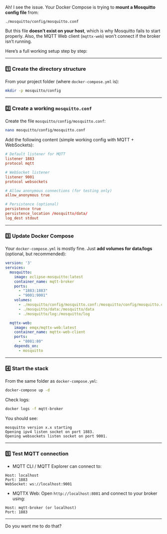 Ah! I see the issue. Your Docker Compose is trying to **mount a Mosquitto config file** from:

```
./mosquitto/config/mosquitto.conf
```

But this file **doesn’t exist on your host**, which is why Mosquitto fails to start properly. Also, the MQTT Web client (`mqttx-web`) won’t connect if the broker isn’t running.

Here’s a full working setup step by step:

---

### 1️⃣ Create the directory structure

From your project folder (where `docker-compose.yml` is):

```bash
mkdir -p mosquitto/config
```

---

### 2️⃣ Create a working `mosquitto.conf`

Create the file `mosquitto/config/mosquitto.conf`:

```bash
nano mosquitto/config/mosquitto.conf
```

Add the following content (simple working config with MQTT + WebSockets):

```conf
# Default listener for MQTT
listener 1883
protocol mqtt

# WebSocket listener
listener 9001
protocol websockets

# Allow anonymous connections (for testing only)
allow_anonymous true

# Persistence (optional)
persistence true
persistence_location /mosquitto/data/
log_dest stdout
```

---

### 3️⃣ Update Docker Compose

Your `docker-compose.yml` is mostly fine. Just **add volumes for data/logs** (optional, but recommended):

```yaml
version: '3'
services:
  mosquitto:
    image: eclipse-mosquitto:latest
    container_name: mqtt-broker
    ports:
      - "1883:1883"
      - "9001:9001"
    volumes:
      - ./mosquitto/config/mosquitto.conf:/mosquitto/config/mosquitto.conf
      - ./mosquitto/data:/mosquitto/data
      - ./mosquitto/log:/mosquitto/log

  mqttx-web:
    image: emqx/mqttx-web:latest
    container_name: mqttx-web-client
    ports:
      - "8081:80"
    depends_on:
      - mosquitto
```

---

### 4️⃣ Start the stack

From the same folder as `docker-compose.yml`:

```bash
docker-compose up -d
```

Check logs:

```bash
docker logs -f mqtt-broker
```

You should see:

```
mosquitto version x.x starting
Opening ipv4 listen socket on port 1883.
Opening websockets listen socket on port 9001.
```

---

### 5️⃣ Test MQTT connection

* MQTT CLI / MQTT Explorer can connect to:

```
Host: localhost
Port: 1883
WebSocket: ws://localhost:9001
```

* MQTTX Web: Open `http://localhost:8081` and connect to your broker using:

```
Host: mqtt-broker (or localhost)
Port: 1883
```

---

Do you want me to do that?
